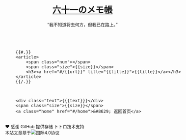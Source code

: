 <!DOCTYPE html>
<meta charset="UTF-8">
<title>六十一のメモ帳</title>
<meta name="keywords" content="六十一,60x1,のメモ帳" />
<meta name="description" content="六十一のメモ帳,记载那些2333事! " />
<meta name="viewport" content="user-scalable=no,width=device-width">
<meta name="baidu-site-verification" content="HKUPHOxCZq" />
<link rel="alternate icon" type="image/ico" href="http://benzi-10011942.cos.myqcloud.com/img/1111.ico">
<link rel="stylesheet" href="i/i.css">
<header>
	<h1><a href="#/home">六十一のメモ帳</a></h1>
	<p>“我不知道将去何方，但我已在路上。”</p>
</header>
<section class="post">
	<xmp>
	{{#.}}
	<article>
		<span class="num"></span>
		<span class="size">{{size}}</span>
		<h3><a href="#/{{url}}" title="{{title}}">{{title}}</a></h3>
	</article>
	{{/.}}
	</xmp>
</section>
<article class="article">
	<xmp>
	<div class="text">{{{text}}}</div>
	<span class="size">{{size}}</span>
	<a class="home" href="#/home">&#8629; 返回首页</a>
	</xmp>
</article>
<footer>&#9829; 感谢 GitHub 提供存储 トトロ技术支持<br>本站文章基于<a href="https://creativecommons.org/licenses/by-nc-nd/4.0/deed.zh" target="_blank"><img src="http://benzi-10011942.cos.myqcloud.com/img/cc-by-nc-sa.svg"></a>国际4.0协议</footer>
<script>
var
gitConfig={
	ssh:'git@github.com:6101/6101.github.io.git'
}
</script>
<script src="i/itorr2.js"></script>
<script src="i/mustache.js"></script>
<script src="i/gitblog.js"></script>
